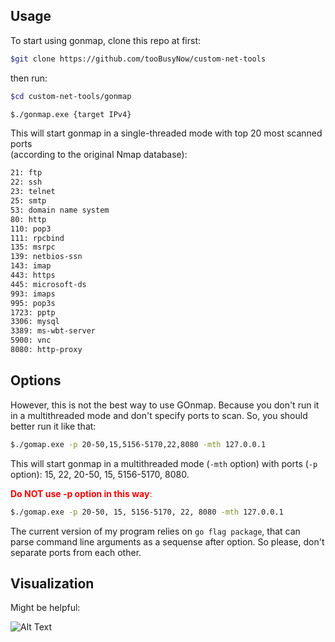 ## Usage

To start using gonmap, clone this repo at first: 
```sh
$git clone https://github.com/tooBusyNow/custom-net-tools
``` 
then run:


```sh
$cd custom-net-tools/gonmap

$./gonmap.exe {target IPv4}
```
This will start gonmap in a single-threaded mode with top 20 most scanned ports <br>(according to the original Nmap database):

```sh
21: ftp
22: ssh
23: telnet
25: smtp
53: domain name system
80: http
110: pop3
111: rpcbind
135: msrpc
139: netbios-ssn
143: imap
443: https
445: microsoft-ds
993: imaps
995: pop3s
1723: pptp
3306: mysql
3389: ms-wbt-server
5900: vnc
8080: http-proxy
```

## Options

However, this is not the best way to use GOnmap. Because you don't run it in a multithreaded mode and don't specify ports to scan. So, you should better run it like that:

```sh
$./gomap.exe -p 20-50,15,5156-5170,22,8080 -mth 127.0.0.1
```

This will start gonmap in a multithreaded mode (`-mth` option) with ports (`-p` option): 15, 22, 20-50, 15, 5156-5170, 8080.


<span style="color:red">**Do NOT use -p option in this way**:</span>
```sh
$./gomap.exe -p 20-50, 15, 5156-5170, 22, 8080 -mth 127.0.0.1
```
The current version of my program relies on `go flag package`, that can parse command line arguments as a sequense after option. So please, don't separate ports from each other. 


## Visualization

Might be helpful:

![Alt Text](/custom-net-tools/gonmap/utils/demo.gif)
